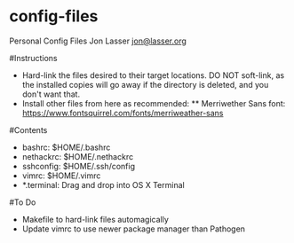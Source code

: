 # config-files
Personal Config Files
Jon Lasser <jon@lasser.org>

#Instructions
* Hard-link the files desired to their target locations. DO NOT
  soft-link, as the installed copies will go away if the directory is
  deleted, and you don't want that.
* Install other files from here as recommended:
** Merriwether Sans font: https://www.fontsquirrel.com/fonts/merriweather-sans

#Contents
* bashrc: $HOME/.bashrc
* nethackrc: $HOME/.nethackrc
* sshconfig: $HOME/.ssh/config
* vimrc: $HOME/.vimrc
* \*.terminal: Drag and drop into OS X Terminal

#To Do
* Makefile to hard-link files automagically
* Update vimrc to use newer package manager than Pathogen
